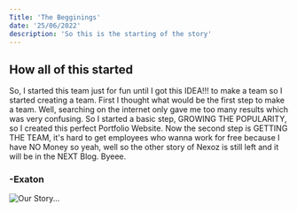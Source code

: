 ```yaml
---
Title: 'The Begginings' 
date: '25/06/2022'
description: 'So this is the starting of the story'
---
```


## How all of this started

So, I started this team just for fun until I got this IDEA!!! to make a team so
I started creating a team. First I thought what would be the first step to make
a team. Well, searching on the internet only gave me too many results which was
very confusing. So I started a basic step, GROWING THE POPULARITY, so I created
this perfect Portfolio Website. Now the second step is GETTING THE TEAM, it's
hard to get employees who wanna work for free because I have NO Money so yeah,
well so the other story of Nexoz is still left and it will be in the NEXT Blog.
Byeee.
### -Exaton
![Our Story...](./mountain.jpg)
